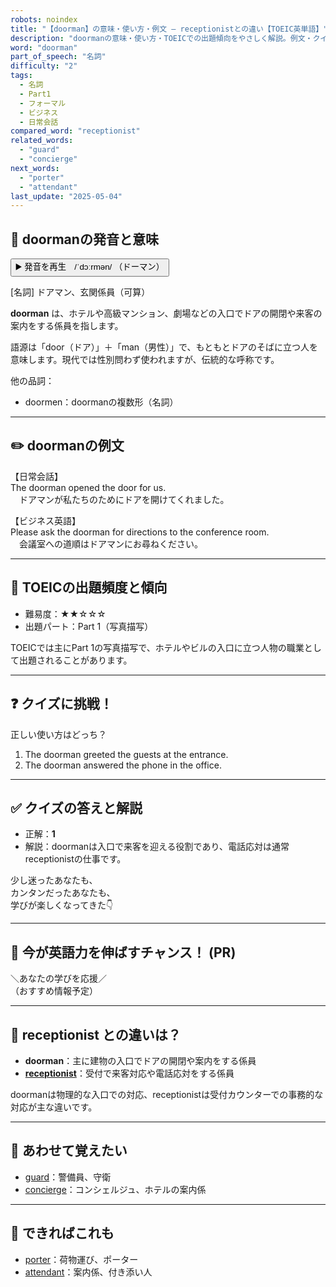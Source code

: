 ```yaml
---
robots: noindex
title: "【doorman】の意味・使い方・例文 ― receptionistとの違い【TOEIC英単語】"
description: "doormanの意味・使い方・TOEICでの出題傾向をやさしく解説。例文・クイズ付きでreceptionistとの違いもわかりやすく学べます。"
word: "doorman"
part_of_speech: "名詞"
difficulty: "2"
tags:
  - 名詞
  - Part1
  - フォーマル
  - ビジネス
  - 日常会話
compared_word: "receptionist"
related_words:
  - "guard"
  - "concierge"
next_words:
  - "porter"
  - "attendant"
last_update: "2025-05-04"
---
```


## 🔰 doormanの発音と意味

<button class="play-audio" onclick="playTTS('doorman')">
  <span class="play-audio-main">
    ▶️ 発音を再生　/ˈdɔːrmən/
  </span>
  <span class="play-audio-sub">
    （ドーマン）
  </span>
</button>

[名詞] ドアマン、玄関係員（可算）

**doorman** は、ホテルや高級マンション、劇場などの入口でドアの開閉や来客の案内をする係員を指します。

語源は「door（ドア）」＋「man（男性）」で、もともとドアのそばに立つ人を意味します。現代では性別問わず使われますが、伝統的な呼称です。

他の品詞：  
- doormen：doormanの複数形（名詞）

---

## ✏️ doormanの例文

【日常会話】  
The doorman opened the door for us.  
　ドアマンが私たちのためにドアを開けてくれました。

【ビジネス英語】  
Please ask the doorman for directions to the conference room.  
　会議室への道順はドアマンにお尋ねください。

---

## 🎯 TOEICの出題頻度と傾向

- 難易度：★★☆☆☆
- 出題パート：Part 1（写真描写）

TOEICでは主にPart 1の写真描写で、ホテルやビルの入口に立つ人物の職業として出題されることがあります。

---

## ❓ クイズに挑戦！

正しい使い方はどっち？

1. The doorman greeted the guests at the entrance.  
2. The doorman answered the phone in the office.

---

## ✅ クイズの答えと解説

- 正解：**1**
- 解説：doormanは入口で来客を迎える役割であり、電話応対は通常receptionistの仕事です。

少し迷ったあなたも、  
カンタンだったあなたも、  
学びが楽しくなってきた👇️

---

## 🚀 今が英語力を伸ばすチャンス！ (PR)

<div class="info-center">
＼あなたの学びを応援／<br>  
（おすすめ情報予定）
</div>

---

## 🤔  receptionist との違いは？

- **doorman**：主に建物の入口でドアの開閉や案内をする係員
- **[receptionist](/word/receptionist/)**：受付で来客対応や電話応対をする係員

doormanは物理的な入口での対応、receptionistは受付カウンターでの事務的な対応が主な違いです。

---

## 🧩 あわせて覚えたい

- [guard](/word/guard/)：警備員、守衛
- [concierge](/word/concierge/)：コンシェルジュ、ホテルの案内係

---

## 📖 できればこれも

- [porter](/word/porter/)：荷物運び、ポーター
- [attendant](/word/attendant/)：案内係、付き添い人

<!-- cvid: aid43_bid37 -->
